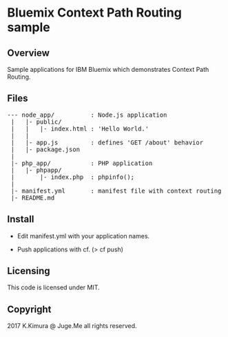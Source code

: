 # Bluemix Context Path Routing sample

## Overview

Sample applications for IBM Bluemix which demonstrates Context Path Routing.

## Files

<pre>
--- node_app/          : Node.js application
 |   |- public/
 |   |   |- index.html : 'Hello World.'
 |   |
 |   |- app.js         : defines 'GET /about' behavior
 |   |- package.json
 |
 |- php_app/           : PHP application
 |   |- phpapp/
 |       |- index.php  : phpinfo();
 |
 |- manifest.yml       : manifest file with context routing information
 |- README.md
</pre>

## Install

- Edit manifest.yml with your application names.

- Push applications with cf. (> cf push)

## Licensing

This code is licensed under MIT.

## Copyright

2017 K.Kimura @ Juge.Me all rights reserved.



